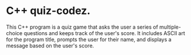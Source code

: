 # C++ quiz-codez.
This C++ program is a quiz game that asks the user a series of multiple-choice questions and keeps track of the user's score. It includes ASCII art for the program title, prompts the user for their name, and displays a message based on the user's score. 
